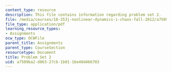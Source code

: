 ```yaml
---
content_type: resource
description: This file contains information regarding problem set 2.
file: /media/courses/18-353j-nonlinear-dynamics-i-chaos-fall-2012/a7509ba2d86327cb1b0116e40d466703_MIT18_353JF12_pset2.pdf
file_type: application/pdf
learning_resource_types:
- Assignments
ocw_type: OCWFile
parent_title: Assignments
parent_type: CourseSection
resourcetype: Document
title: Problem Set 2
uid: a7509ba2-d863-27cb-1b01-16e40d466703
---
```

